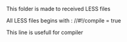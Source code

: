 This folder is made to received LESS files

All LESS files begins with : 
//#!/compile = true

This line is usefull for compiler